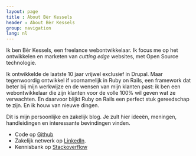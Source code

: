 ```yaml
---
layout: page
title : About Bèr Kessels
header : About Bèr Kessels
group: navigation
lang: nl
---
```


Ik ben Bèr Kessels, een freelance webontwikkelaar. Ik focus me op
het ontwikkelen en marketen van <em>cutting edge</em> websites, 
met Open Source technologie.

Ik ontwikkelde de laatste 10 jaar vrijwel exclusief in Drupal.
Maar tegenwoordig ontwikkel if voornamelijk in Ruby on Rails, een 
framework dat beter bij mijn werkwijze en de wensen van mijn klanten
past: ik ben een webontwikkelaar die zijn klanten voor de volle 100%
wil geven wat ze verwachten. En daarvoor blijkt Ruby on Rails een
perfect stuk gereedschap te zijn. En ik houw van nieuwe dingen.

Dit is mijn persoonlijke en zakelijk blog. Je zult hier ideeën,
meningen, handleidingen en interessante bevindingen vinden.

* Code op [Github](https://github.com/berkes/)
* Zakelijk netwerk op [LinkedIn](http://www.linkedin.com/profile?viewProfile=&key=9270755).
* Kennisbank op [Stackoverflow](http://stackoverflow.com/users/73673/berkes)
